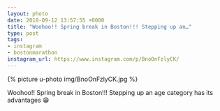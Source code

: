 ```yaml
---
layout: photo
date: 2018-09-12 13:57:55 +0000
title: "Woohoo!! Spring break in Boston!!! Stepping up an…"
type: post
tags:
- instagram
- bostonmarathon
instagram_url: https://www.instagram.com/p/BnoOnFzlyCK/
---
```


{% picture u-photo img/BnoOnFzlyCK.jpg %}

Woohoo!! Spring break in Boston!!! Stepping up an age category has its advantages 😁  
